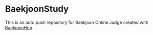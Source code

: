 # BaekjoonStudy
This is an auto push repository for Baekjoon Online Judge created with [BaekjoonHub](https://github.com/BaekjoonHub/BaekjoonHub).
